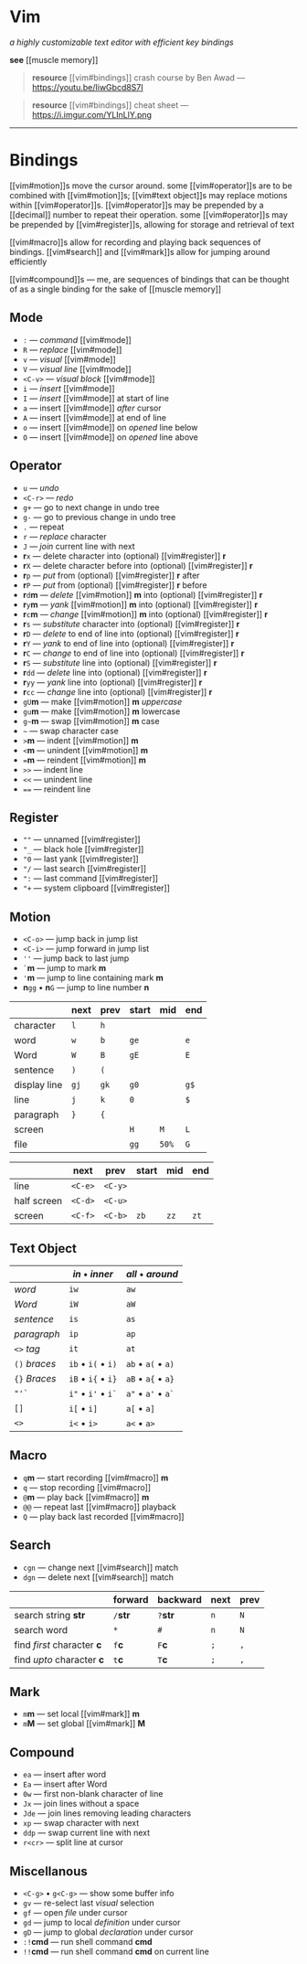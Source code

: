 # Vim

_a highly customizable text editor with efficient key bindings_

**see** [[muscle memory]]

> **resource** [[vim#bindings]] crash course by Ben Awad &mdash; <https://youtu.be/IiwGbcd8S7I>

> **resource** [[vim#bindings]] cheat sheet &mdash; <https://i.imgur.com/YLInLlY.png>

---

# Bindings

[[vim#motion]]s move the cursor around. some [[vim#operator]]s are to be combined with [[vim#motion]]s; [[vim#text object]]s may replace motions within [[vim#operator]]s. [[vim#operator]]s may be prepended by a [[decimal]] number to repeat their operation. some [[vim#operator]]s may be prepended by [[vim#register]]s, allowing for storage and retrieval of text

[[vim#macro]]s allow for recording and playing back sequences of bindings. [[vim#search]] and [[vim#mark]]s allow for jumping around efficiently

[[vim#compound]]s &mdash; me, are sequences of bindings that can be thought of as a single binding for the sake of [[muscle memory]]

## Mode

- `:` &mdash; _command_ [[vim#mode]]
- `R` &mdash; _replace_ [[vim#mode]]
- `v` &mdash; _visual_ [[vim#mode]]
- `V` &mdash; _visual line_ [[vim#mode]]
- `<C-v>` &mdash; _visual block_ [[vim#mode]]
- `i` &mdash; _insert_ [[vim#mode]]
- `I` &mdash; _insert_ [[vim#mode]] at start of line
- `a` &mdash; insert [[vim#mode]] _after_ cursor
- `A` &mdash; insert [[vim#mode]] at end of line
- `o` &mdash; insert [[vim#mode]] on _opened_ line below
- `O` &mdash; insert [[vim#mode]] on _opened_ line above

## Operator

- `u` &mdash; _undo_
- `<C-r>` &mdash; _redo_
- `g+` &mdash; go to next change in undo tree
- `g-` &mdash; go to previous change in undo tree
- `.` &mdash; repeat
- `r` &mdash; _replace_ character
- `J` &mdash; _join_ current line with next
- **r**`x` &mdash; delete character into (optional) [[vim#register]] **r**
- **r**`X` &mdash; delete character before into (optional) [[vim#register]] **r**
- **r**`p` &mdash; _put_ from (optional) [[vim#register]] **r** after
- **r**`P` &mdash; _put_ from (optional) [[vim#register]] **r** before
- **r**`d`**m** &mdash; _delete_ [[vim#motion]] **m** into (optional) [[vim#register]] **r**
- **r**`y`**m** &mdash; _yank_ [[vim#motion]] **m** into (optional) [[vim#register]] **r**
- **r**`c`**m** &mdash; _change_ [[vim#motion]] **m** into (optional) [[vim#register]] **r**
- **r**`s` &mdash; _substitute_ character into (optional) [[vim#register]] **r**
- **r**`D` &mdash; _delete_ to end of line into (optional) [[vim#register]] **r**
- **r**`Y` &mdash; _yank_ to end of line into (optional) [[vim#register]] **r**
- **r**`C` &mdash; _change_ to end of line into (optional) [[vim#register]] **r**
- **r**`S` &mdash; _substitute_ line into (optional) [[vim#register]] **r**
- **r**`dd` &mdash; _delete_ line into (optional) [[vim#register]] **r**
- **r**`yy` &mdash; _yank_ line into (optional) [[vim#register]] **r**
- **r**`cc` &mdash; _change_ line into (optional) [[vim#register]] **r**
- `gU`**m** &mdash; make [[vim#motion]] **m** _uppercase_
- `gu`**m** &mdash; make [[vim#motion]] **m** lowercase
- `g~`**m** &mdash; swap [[vim#motion]] **m** case
- `~` &mdash; swap character case
- `>`**m** &mdash; indent [[vim#motion]] **m**
- `<`**m** &mdash; unindent [[vim#motion]] **m**
- `=`**m** &mdash; reindent [[vim#motion]] **m**
- `>>` &mdash; indent line
- `<<` &mdash; unindent line
- `==` &mdash; reindent line

## Register

- `""` &mdash; unnamed [[vim#register]]
- `"_` &mdash; black hole [[vim#register]]
- `"0` &mdash; last yank [[vim#register]]
- `"/` &mdash; last search [[vim#register]]
- `":` &mdash; last command [[vim#register]]
- `"+` &mdash; system clipboard [[vim#register]]

## Motion

- `<C-o>` &mdash; jump back in jump list
- `<C-i>` &mdash; jump forward in jump list
- `''` &mdash; jump back to last jump
- `` ` ``**m** &mdash; jump to mark **m**
- `'`**m** &mdash; jump to line containing mark **m**
- **n**`gg` &bull; **n**`G` &mdash; jump to line number **n**

|              | next | prev | start | mid   | end  |
| ------------ | ---- | ---- | ----- | ----- | ---- |
| character    | `l`  | `h`  |       |       |      |
| word         | `w`  | `b`  | `ge`  |       | `e`  |
| Word         | `W`  | `B`  | `gE`  |       | `E`  |
| sentence     | `)`  | `(`  |       |       |      |
| display line | `gj` | `gk` | `g0`  |       | `g$` |
| line         | `j`  | `k`  | `0`   |       | `$`  |
| paragraph    | `}`  | `{`  |       |       |      |
| screen       |      |      | `H`   | `M`   | `L`  |
| file         |      |      | `gg`  | `50%` | `G`  |

|             | next    | prev    | start | mid  | end  |
| ----------- | ------- | ------- | ----- | ---- | ---- |
| line        | `<C-e>` | `<C-y>` |       |      |      |
| half screen | `<C-d>` | `<C-u>` |       |      |      |
| screen      | `<C-f>` | `<C-b>` | `zb`  | `zz` | `zt` |

## Text Object

|               | _in_ &bull; _inner_              | _all_ &bull; _around_            |
| ------------- | -------------------------------- | -------------------------------- |
| _word_        | `iw`                             | `aw`                             |
| _Word_        | `iW`                             | `aW`                             |
| _sentence_    | `is`                             | `as`                             |
| _paragraph_   | `ip`                             | `ap`                             |
| `<>` _tag_    | `it`                             | `at`                             |
| `()` _braces_ | `ib` &bull; `i(` &bull; `i)`     | `ab` &bull; `a(` &bull; `a)`     |
| `{}` _Braces_ | `iB` &bull; `i{` &bull; `i}`     | `aB` &bull; `a{` &bull; `a}`     |
| `` "'` ``     | `i"` &bull; `i'` &bull; `` i` `` | `a"` &bull; `a'` &bull; `` a` `` |
| `[]`          | `i[` &bull; `i]`                 | `a[` &bull; `a]`                 |
| `<>`          | `i<` &bull; `i>`                 | `a<` &bull; `a>`                 |

## Macro

- `q`**m** &mdash; start recording [[vim#macro]] **m**
- `q` &mdash; stop recording [[vim#macro]]
- `@`**m** &mdash; play back [[vim#macro]] **m**
- `@@` &mdash; repeat last [[vim#macro]] playback
- `Q` &mdash; play back last recorded [[vim#macro]]

## Search

- `cgn` &mdash; change next [[vim#search]] match
- `dgn` &mdash; delete next [[vim#search]] match

|                              | forward    | backward   | next | prev |
| ---------------------------- | ---------- | ---------- | ---- | ---- |
| search string **str**        | `/`**str** | `?`**str** | `n`  | `N`  |
| search word                  | `*`        | `#`        | `n`  | `N`  |
| find _first_ character **c** | `f`**c**   | `F`**c**   | `;`  | `,`  |
| find _upto_ character **c**  | `t`**c**   | `T`**c**   | `;`  | `,`  |

## Mark

- `m`**m** &mdash; set local [[vim#mark]] **m**
- `m`**M** &mdash; set global [[vim#mark]] **M**

## Compound

- `ea` &mdash; insert after word
- `Ea` &mdash; insert after Word
- `0w` &mdash; first non-blank character of line
- `Jx` &mdash; join lines without a space
- `Jde` &mdash; join lines removing leading characters
- `xp` &mdash; swap character with next
- `ddp` &mdash; swap current line with next
- `r<cr>` &mdash; split line at cursor

## Miscellanous

- `<C-g>` &bull; `g<C-g>` &mdash; show some buffer info
- `gv` &mdash; re-select last _visual_ selection
- `gf` &mdash; open _file_ under cursor
- `gd` &mdash; jump to local _definition_ under cursor
- `gD` &mdash; jump to global _declaration_ under cursor
- `:!`**cmd** &mdash; run shell command **cmd**
- `!!`**cmd** &mdash; run shell command **cmd** on current line
